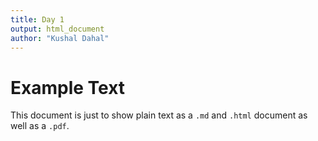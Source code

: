 ```yaml
---
title: Day 1
output: html_document
author: "Kushal Dahal"
---
```


# Example Text

This document is just to show plain text as a `.md` and `.html` document as well as a `.pdf`.
